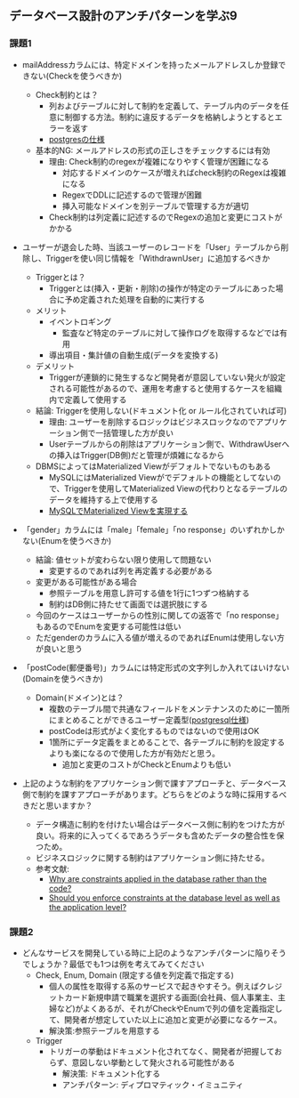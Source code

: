 ## データベース設計のアンチパターンを学ぶ9

### 課題1

- mailAddressカラムには、特定ドメインを持ったメールアドレスしか登録できない(Checkを使うべきか)
  - Check制約とは？
    - 列およびテーブルに対して制約を定義して、テーブル内のデータを任意に制御する方法。制約に違反するデータを格納しようとするとエラーを返す
    - [postgresの仕様](https://www.postgresql.jp/document/13/html/ddl-constraints.html)
  - 基本的NG: メールアドレスの形式の正しさをチェックするには有効
    - 理由: Check制約のregexが複雑になりやすく管理が困難になる
      - 対応するドメインのケースが増えればcheck制約のRegexは複雑になる
      - RegexでDDLに記述するので管理が困難
      - 挿入可能なドメインを別テーブルで管理する方が適切
    - Check制約は列定義に記述するのでRegexの追加と変更にコストがかかる

- ユーザーが退会した時、当該ユーザーのレコードを「User」テーブルから削除し、Triggerを使い同じ情報を「WithdrawnUser」に追加するべきか
  - Triggerとは？
    - Triggerとは(挿入・更新・削除)の操作が特定のテーブルにあった場合に予め定義された処理を自動的に実行する
  - メリット
    - イベントロギング
      - 監査など特定のテーブルに対して操作ログを取得するなどでは有用
    - 導出項目・集計値の自動生成(データを変換する)
  - デメリット
    - Triggerが連鎖的に発生するなど開発者が意図していない発火が設定される可能性があるので、運用を考慮すると使用するケースを組織内で定義して使用する
  - 結論: Triggerを使用しない(ドキュメント化 or ルール化されていれば可)
    - 理由: ユーザーを削除するロジックはビジネスロックなのでアプリケーション側で一括管理した方が良い
    - Userテーブルからの削除はアプリケーション側で、WithdrawUserへの挿入はTrigger(DB側)だと管理が煩雑になるから
  - DBMSによってはMaterialized Viewがデフォルトでないものもある
    - MySQLにはMaterialized Viewがでデフォルトの機能としてないので、Triggerを使用してMaterialized Viewの代わりとなるテーブルのデータを維持する上で使用する
    - [MySQLでMaterialized Viewを実現する](https://tech.excite.co.jp/entry/2022/02/07/174804)

- 「gender」カラムには「male」「female」「no response」のいずれかしかない(Enumを使うべきか)
  - 結論: 値セットが変わらない限り使用して問題ない
    - 変更するのであれば列を再定義する必要がある
  - 変更がある可能性がある場合
    - 参照テーブルを用意し許可する値を1行に1つずつ格納する
    - 制約はDB側に持たせて画面では選択肢にする
  - 今回のケースはユーザーからの性別に関しての返答で「no response」もあるのでEnumを変更する可能性は低い
  - ただgenderのカラムに入る値が増えるのであればEnumは使用しない方が良いと思う

- 「postCode(郵便番号)」カラムには特定形式の文字列しか入れてはいけない(Domainを使うべきか)
  - Domain(ドメイン)とは？
    - 複数のテーブル間で共通なフィールドをメンテナンスのために一箇所にまとめることができるユーザー定義型([postgresql仕様](https://www.postgresql.jp/document/8.0/html/sql-createdomain.html))
    - postCodeは形式がよく変化するものではないので使用はOK
    - 1箇所にデータ定義をまとめることで、各テーブルに制約を設定するよりも楽になるので使用した方が有効だと思う。
      - 追加と変更のコストがCheckとEnumよりも低い

- 上記のような制約をアプリケーション側で課すアプローチと、データベース側で制約を課すアプローチがあります。どちらをどのような時に採用するべきだと思いますか？
  - データ構造に制約を付けたい場合はデータベース側に制約をつけた方が良い。将来的に入ってくるであろうデータも含めたデータの整合性を保つため。
  - ビジネスロジックに関する制約はアプリケーション側に持たせる。
  - 参考文献:
    - [Why are constraints applied in the database rather than the code?](https://dba.stackexchange.com/questions/39833/why-are-constraints-applied-in-the-database-rather-than-the-code)
    - [Should you enforce constraints at the database level as well as the application level?](https://stackoverflow.com/questions/464042/should-you-enforce-constraints-at-the-database-level-as-well-as-the-application)

### 課題2
- どんなサービスを開発している時に上記のようなアンチパターンに陥りそうでしょうか？最低でも1つは例を考えてみてください
  - Check, Enum, Domain (限定する値を列定義で指定する)
    - 個人の属性を取得する系のサービスで起きやすそう。例えばクレジットカード新規申請で職業を選択する画面(会社員、個人事業主、主婦など)がよくあるが、それがCheckやEnumで列の値を定義指定して、開発者が想定していた以上に追加と変更が必要になるケース。
    - 解決策:参照テーブルを用意する
  - Trigger
    - トリガーの挙動はドキュメント化されてなく、開発者が把握しておらず、意図しない挙動として発火される可能性がある
      - 解決策: ドキュメント化する
      - アンチパターン: ディプロマティック・イミュニティ
